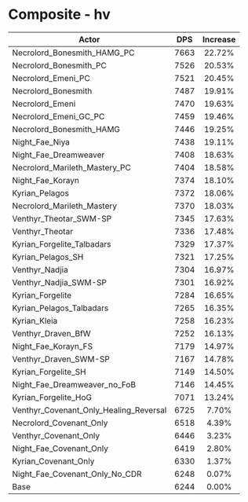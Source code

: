 # Composite - hv
| Actor | DPS | Increase |
|---|:---:|:---:|
|Necrolord_Bonesmith_HAMG_PC|7663|22.72%|
|Necrolord_Bonesmith_PC|7526|20.53%|
|Necrolord_Emeni_PC|7521|20.45%|
|Necrolord_Bonesmith|7487|19.91%|
|Necrolord_Emeni|7470|19.63%|
|Necrolord_Emeni_GC_PC|7459|19.46%|
|Necrolord_Bonesmith_HAMG|7446|19.25%|
|Night_Fae_Niya|7438|19.11%|
|Night_Fae_Dreamweaver|7408|18.63%|
|Necrolord_Marileth_Mastery_PC|7404|18.58%|
|Night_Fae_Korayn|7374|18.10%|
|Kyrian_Pelagos|7372|18.06%|
|Necrolord_Marileth_Mastery|7370|18.03%|
|Venthyr_Theotar_SWM-SP|7345|17.63%|
|Venthyr_Theotar|7336|17.48%|
|Kyrian_Forgelite_Talbadars|7329|17.37%|
|Kyrian_Pelagos_SH|7321|17.25%|
|Venthyr_Nadjia|7304|16.97%|
|Venthyr_Nadjia_SWM-SP|7301|16.92%|
|Kyrian_Forgelite|7284|16.65%|
|Kyrian_Pelagos_Talbadars|7265|16.35%|
|Kyrian_Kleia|7258|16.23%|
|Venthyr_Draven_BfW|7252|16.13%|
|Night_Fae_Korayn_FS|7179|14.97%|
|Venthyr_Draven_SWM-SP|7167|14.78%|
|Kyrian_Forgelite_SH|7149|14.50%|
|Night_Fae_Dreamweaver_no_FoB|7146|14.45%|
|Kyrian_Forgelite_HoG|7071|13.24%|
|Venthyr_Covenant_Only_Healing_Reversal|6725|7.70%|
|Necrolord_Covenant_Only|6518|4.39%|
|Venthyr_Covenant_Only|6446|3.23%|
|Night_Fae_Covenant_Only|6419|2.80%|
|Kyrian_Covenant_Only|6330|1.37%|
|Night_Fae_Covenant_Only_No_CDR|6248|0.07%|
|Base|6244|0.00%|
